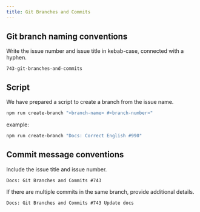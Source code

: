 ```yaml
---
title: Git Branches and Commits
---
```


## Git branch naming conventions

Write the issue number and issue title in kebab-case, connected with a hyphen.

```
743-git-branches-and-commits
```

## Script

We have prepared a script to create a branch from the issue name.

```bash
npm run create-branch "<branch-name> #<branch-number>"
```

example:

```bash
npm run create-branch "Docs: Correct English #990"
```

## Commit message conventions

Include the issue title and issue number.

```
Docs: Git Branches and Commits #743
```

If there are multiple commits in the same branch, provide additional details.

```
Docs: Git Branches and Commits #743 Update docs
```
